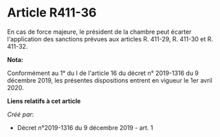 # Article R411-36

En cas de force majeure, le président de la chambre peut écarter l'application des sanctions prévues aux articles R. 411-29,
R. 411-30 et R. 411-32.

**Nota:**

Conformément au 1° du I de l'article 16 du décret n° 2019-1316 du 9 décembre 2019, les présentes dispositions entrent en
vigueur le 1er avril 2020.

**Liens relatifs à cet article**

_Créé par_:

  - Décret n°2019-1316 du 9 décembre 2019 - art. 1
